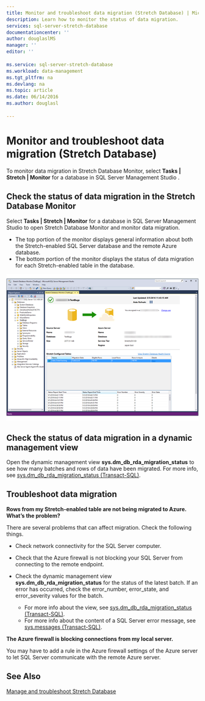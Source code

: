 ```yaml
---
title: Monitor and troubleshoot data migration (Stretch Database) | Microsoft Azure
description: Learn how to monitor the status of data migration.
services: sql-server-stretch-database
documentationcenter: ''
author: douglaslMS
manager: ''
editor: ''

ms.service: sql-server-stretch-database
ms.workload: data-management
ms.tgt_pltfrm: na
ms.devlang: na
ms.topic: article
ms.date: 06/14/2016
ms.author: douglasl

---
```

# Monitor and troubleshoot data migration (Stretch Database)
To monitor data migration in Stretch Database Monitor, select **Tasks | Stretch | Monitor** for a database in SQL Server Management Studio .

## Check the status of data migration in the Stretch Database Monitor
Select **Tasks | Stretch | Monitor** for a database in SQL Server Management Studio to open Stretch Database Monitor and monitor data migration.

* The top portion of the monitor displays general information about both the Stretch\-enabled SQL Server database and the remote Azure database.
* The bottom portion of the monitor displays the status of data migration for each Stretch\-enabled table in the database.

![Stretch Database Monitor](./media/sql-server-stretch-database-monitor/StretchDBMonitor.png)

## <a name="Migration"></a>Check the status of data migration in a dynamic management view
Open the dynamic management view **sys.dm\_db\_rda\_migration\_status** to see how many batches and rows of data have been migrated. For more info, see [sys.dm_db_rda_migration_status (Transact-SQL)](https://msdn.microsoft.com/library/dn935017.aspx).

## <a name="Firewall"></a>Troubleshoot data migration
**Rows from my Stretch-enabled table are not being migrated to Azure. What’s the problem?**

There are several problems that can affect migration. Check the following things.

* Check network connectivity for the SQL Server computer.
* Check that the Azure firewall is not blocking your SQL Server from connecting to the remote endpoint.
* Check the dynamic management view **sys.dm\_db\_rda\_migration\_status** for the status of the latest batch. If an error has occurred, check the error\_number, error\_state, and error\_severity values for the batch.
  
  * For more info about the view, see [sys.dm_db_rda_migration_status (Transact-SQL)](https://msdn.microsoft.com/library/dn935017.aspx).
  * For more info about the content of a SQL Server error message, see [sys.messages (Transact-SQL)](https://msdn.microsoft.com/library/ms187382.aspx).

**The Azure firewall is blocking connections from my local server.**

You may have to add a rule in the Azure firewall settings of the Azure server to let SQL Server communicate with the remote Azure server.

## See Also
[Manage and troubleshoot Stretch Database](sql-server-stretch-database-manage.md)

<!--Image references-->
[StretchMonitorImage1]: ./media/sql-server-stretch-database-monitor/StretchDBMonitor.png
